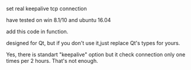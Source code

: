 set real keepalive tcp connection

have tested on win 8.1/10 and ubuntu 16.04

add this code in function.

designed for Qt, but if you don't use it,just replace Qt's types for yours.

Yes, there is standart "keepalive" option but it check connection only one times per 2 hours.
That's not enough.
